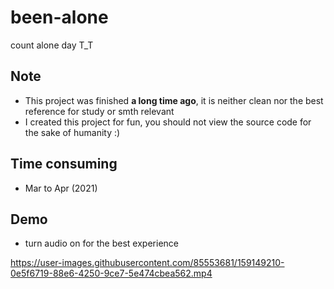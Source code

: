 # been-alone
count alone day T_T

## Note
- This project was finished <b>a long time ago</b>, it is neither clean nor the best reference for study or smth relevant
- I created this project for fun, you should not view the source code for the sake of humanity :)

## Time consuming
- Mar to Apr (2021)

## Demo
- turn audio on for the best experience

https://user-images.githubusercontent.com/85553681/159149210-0e5f6719-88e6-4250-9ce7-5e474cbea562.mp4

